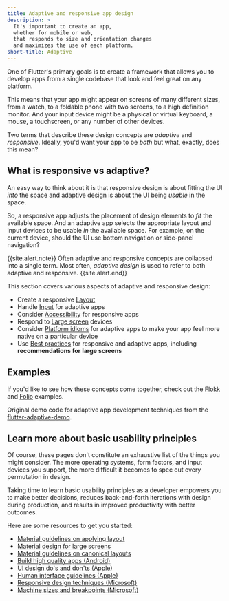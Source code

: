 ```yaml
---
title: Adaptive and responsive app design
description: >
  It's important to create an app,
  whether for mobile or web,
  that responds to size and orientation changes
  and maximizes the use of each platform.
short-title: Adaptive
---
```


One of Flutter's primary goals is to create a framework
that allows you to develop apps from a single codebase
that look and feel great on any platform.

This means that your app might appear on screens of
many different sizes, from a watch, to a foldable
phone with two screens, to a high definition monitor.
And your input device might be a physical or
virtual keyboard, a mouse, a touchscreen, or
any number of other devices.

Two terms that describe these design concepts
are _adaptive_ and _responsive_. Ideally,
you'd want your app to be _both_ but what,
exactly, does this mean?

## What is responsive vs adaptive?

An easy way to think about it is that responsive design
is about fitting the UI _into_ the space and
adaptive design is about the UI being _usable_ in
the space.

So, a responsive app adjusts the placement of design
elements to _fit_ the available space. And an
adaptive app selects the appropriate layout and
input devices to be usable _in_ the available space.
For example, on the current device,
should the UI use bottom navigation or
side-panel navigation?

{{site.alert.note}}
  Often adaptive and responsive concepts are
  collapsed into a single term. Most often,
  _adaptive design_ is used to refer to both
  adaptive and responsive.
{{site.alert.end}}

This section covers various aspects of adaptive and
responsive design:

* Create a responsive [Layout][]
* Handle [Input][] for adaptive apps
* Consider [Accessibility][] for responsive apps
* Respond to [Large screen][] devices
* Consider [Platform idioms][] for adaptive apps
  to make your app feel more native on a particular device
* Use [Best practices][] for responsive and adaptive apps,
  including **recommendations for large screens**

[Accessibility]: /ui/adaptive-responsive/accessibility
[Best practices]: /ui/adaptive-responsive/best-practices
[Input]: /ui/adaptive-responsive/input
[Large screen]: /ui/adaptive-responsive/large-screens
[Layout]: /ui/adaptive-responsive/layout
[Platform idioms]: /ui/adaptive-responsive/idioms

## Examples

If you'd like to see how these concepts come together,
check out the [Flokk][] and [Folio][] examples.

[Flokk]: {{site.github}}/gskinnerTeam/flokk
[Folio]: {{site.github}}/gskinnerTeam/flutter-folio

Original demo code for adaptive app development
techniques from the [flutter-adaptive-demo][].

[flutter-adaptive-demo]: {{site.github}}/gskinnerTeam/flutter-adaptive-demo

## Learn more about basic usability principles

Of course, these pages don't constitute an
exhaustive list of the things you might consider.
The more operating systems, form factors,
and input devices you support, the more difficult
it becomes to spec out every permutation in design.

Taking time to learn basic usability principles as a
developer empowers you to make better decisions,
reduces back-and-forth iterations with
design during production, and results in
improved productivity with better outcomes.

Here are some resources to get you started:

* [Material guidelines on applying layout][]
* [Material design for large screens][]
* [Material guidelines on canonical layouts][]
* [Build high quality apps (Android)][]
* [UI design do's and don'ts (Apple)][]
* [Human interface guidelines (Apple)][]
* [Responsive design techniques (Microsoft)][]
* [Machine sizes and breakpoints (Microsoft)][]

[Build high quality apps (Android)]: {{site.android-dev}}/quality
[Material guidelines on applying layout]: {{site.material}}/foundations/layout/applying-layout/window-size-classes
[Material guidelines on canonical layouts]: {{site.material}}/foundations/layout/canonical-layouts/overview
[Human interface guidelines (Apple)]: {{site.apple-dev}}/design/human-interface-guidelines/
[Material design for large screens]: {{site.material2}}/blog/material-design-for-large-screens
[Machine sizes and breakpoints (Microsoft)]: https://docs.microsoft.com/en-us/windows/uwp/design/layout/screen-sizes-and-breakpoints-for-responsive-desig
[Responsive design techniques (Microsoft)]: https://docs.microsoft.com/en-us/windows/uwp/design/layout/responsive-design
[UI design do's and don'ts (Apple)]: {{site.apple-dev}}/design/tips/
